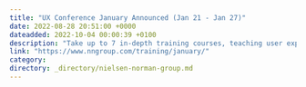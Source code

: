 ```yaml
---
title: "UX Conference January Announced (Jan 21 - Jan 27)"
date: 2022-08-28 20:51:00 +0000
dateadded: 2022-10-04 00:00:39 +0100
description: "Take up to 7 in-depth training courses, teaching user experience best practices for successful design. Conference focused on long-lasting skills for UX professionals. January 21 - January 27, 2023."
link: "https://www.nngroup.com/training/january/"
category:
directory: _directory/nielsen-norman-group.md
---
```

